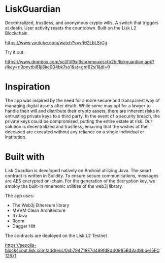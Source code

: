 # LiskGuardian
Decentralized, trustless, and anonymous crypto wills. A switch that triggers at death. User activity resets the countdown. 
Built on the Lisk L2 Blockchain.

https://www.youtube.com/watch?v=vR62LbLSrGg


Try it out:

https://www.dropbox.com/scl/fi/l9xj9sbrxmouxjsctb2hj/liskguardian.apk?rlkey=ri9pnytbl81ji8ke004bk7so1&st=gnt62si1&dl=0


# Inspiration
The app was inspired by the need for a more secure and transparent way of managing digital assets after death. While some may opt for a lawyer to handle their will and distribute their crypto assets, there are inherent risks in entrusting private keys to a third party. In the event of a security breach, the private keys could be compromised,
putting the entire estate at risk. Our solution is decentralized and trustless, ensuring that the wishes of the deceased are executed without any reliance on a single individual or institution.

# Built with

Lisk Guardian is developed natively on Android utilizing Java. The smart contract is written in Solidity. To ensure secure communications, messages are AES encrypted on-chain. For the generation of the decryption key, we employ the built-in mnemonic utilities of the web3j library.

The app uses:

- The Web3j Ethereum library
- MVVM Clean Architecture 
- RxJava
- Room
- Dagger Hilt

The contracts are deployed on the Lisk L2 Testnet

https://sepolia-blockscout.lisk.com/address/0xb794718E7d489fd8d40985B43a49bbe15FC1267f
